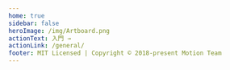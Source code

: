 ```yaml
---
home: true
sidebar: false
heroImage: /img/Artboard.png
actionText: 入門 →
actionLink: /general/
footer: MIT Licensed | Copyright © 2018-present Motion Team
---
```

